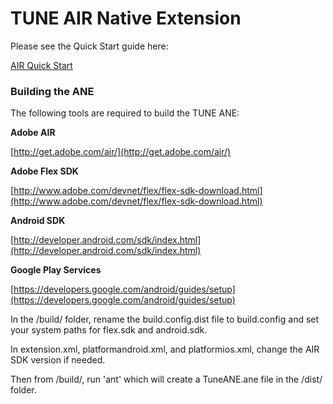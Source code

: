 # TUNE AIR Native Extension

Please see the Quick Start guide here:

[AIR Quick Start](https://developers.tune.com/sdk/adobe-air-quick-start/)

### Building the ANE

The following tools are required to build the TUNE ANE:

__Adobe AIR__

[http://get.adobe.com/air/](http://get.adobe.com/air/)

__Adobe Flex SDK__

[http://www.adobe.com/devnet/flex/flex-sdk-download.html](http://www.adobe.com/devnet/flex/flex-sdk-download.html)

__Android SDK__

[http://developer.android.com/sdk/index.html](http://developer.android.com/sdk/index.html)

__Google Play Services__

[https://developers.google.com/android/guides/setup](https://developers.google.com/android/guides/setup)

In the /build/ folder, rename the build.config.dist file to build.config and set your system paths for flex.sdk and android.sdk.

In extension.xml, platformandroid.xml, and platformios.xml, change the AIR SDK version if needed.

Then from /build/, run 'ant' which will create a TuneANE.ane file in the /dist/ folder.
